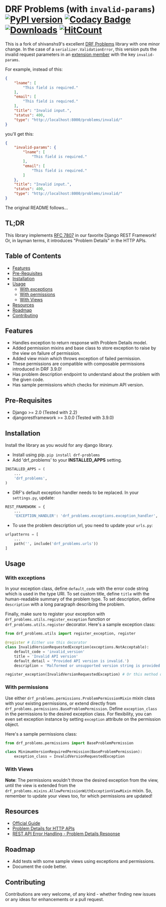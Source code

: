 # DRF Problems (with `invalid-params`) [![PyPI version](https://badge.fury.io/py/drf-problems.svg)](https://badge.fury.io/py/drf-problems) [![Codacy Badge](https://api.codacy.com/project/badge/Grade/815f1503809749c3a6b61d129dbb1c1a)](https://www.codacy.com/manual/shivanshs9/drf-problems?utm_source=github.com&amp;utm_medium=referral&amp;utm_content=shivanshs9/drf-problems&amp;utm_campaign=Badge_Grade) [![Downloads](https://pepy.tech/badge/drf-problems)](https://pepy.tech/project/drf-problems) [![HitCount](https://hits.dwyl.com/shivanshs9/drf-problems.svg)](http://hits.dwyl.com/shivanshs9/drf-problems)

This is a fork of shivanshs9's excellent [DRF Problems](https://github.com/shivanshs9/drf-problems) library with one minor change. In the case of a `serializer.ValidationError`, this version puts the invalid request parameters in an [extension member](https://tools.ietf.org/html/rfc7807#section-3.2) with the key `invalid-params`.

For example, instead of this:
```json
{
    "lname": [
        "This field is required."
    ],
    "email": [
        "This field is required."
    ],
    "title": "Invalid input.",
    "status": 400,
    "type": "http://localhost:8000/problems/invalid/"
}
```

you'll get this:

```json
{
    "invalid-params": {
        "lname": [
            "This field is required."
        ],
        "email": [
            "This field is required."
        ]
    },
    "title": "Invalid input.",
    "status": 400,
    "type": "http://localhost:8000/problems/invalid/"
}
```

The original README follows...

## TL;DR

This library implements [RFC 7807](https://tools.ietf.org/html/rfc7807) in our favorite Django REST Framework! Or, in layman terms, it introduces "Problem Details" in the HTTP APIs.

## Table of Contents

- [Features](#features)
- [Pre-Requisites](#pre-requisites)
- [Installation](#installation)
- [Usage](#usage)
  - [With exceptions](#with-exceptions)
  - [With permissions](#with-permissions)
  - [With Views](#with-views)
- [Resources](#resources)
- [Roadmap](#roadmap)
- [Contributing](#contributing)

## Features

- Handles exception to return response with Problem Details model.
- Added permission mixins and base class to store exception to raise by the view on failure of permission.
- Added view mixin which throws exception of failed permission.
- These permissions are compatible with composable permissions introduced in DRF 3.9.0!
- Has problem description endpoint to understand about the problem with the given code.
- Has sample permissions which checks for minimum API version.

## Pre-Requisites

- Django >= 2.0 (Tested with 2.2)
- djangorestframework >= 3.0.0 (Tested with 3.9.0)

## Installation

Install the library as you would for any django library.

- Install using pip.
  `pip install drf-problems`
- Add 'drf_problems' to your **INSTALLED_APPS** setting.

```python
INSTALLED_APPS = (
    ...
    'drf_problems',
)
```

- DRF's default exception handler needs to be replaced. In your `settings.py`, update:

```python
REST_FRAMEWORK = {
    ...
    'EXCEPTION_HANDLER': 'drf_problems.exceptions.exception_handler',
```

- To use the problem description url, you need to update your `urls.py`:

```python
urlpatterns = [
    ...
    path('', include('drf_problems.urls'))
]
```

## Usage

### With exceptions

In your exception class, define `default_code` with the error code string which is used in the type URI.
To set custom title, define `title` with the human-readable summary of the problem type.
To set description, define `description` with a long paragraph describing the problem.

Finally, make sure to register your exception with `drf_problems.utils.register_exception` function or `drf_problems.utils.register` decorator.
Here's a sample exception class:

```python
from drf_problems.utils import register_exception, register

@register # Either use this decorator
class InvalidVersionRequestedException(exceptions.NotAcceptable):
    default_code = 'invalid_version'
    title = 'Invalid API version'
    default_detail = 'Provided API version is invalid.')
    description = 'Malformed or unsupported version string is provided with the request.'

register_exception(InvalidVersionRequestedException) # Or this method directly.
```

### With permissions

Use either `drf_problems.permissions.ProblemPermissionMixin` mixin class with your existing permissions, or extend directly from `drf_problems.permissions.BaseProblemPermission`.
Define `exception_class` in the permissions to the desired exception class.
For flexibility, you can even set exception instance by setting `exception` attribute on the permission object.

Here's a sample permissions class:

```python
from drf_problems.permissions import BaseProblemPermission

class MinimumVersionRequiredPermission(BaseProblemPermission):
    exception_class = InvalidVersionRequestedException
```

### With Views

**Note**: The permissions wouldn't throw the desired exception from the view, until the view is extended from the `drf_problems.mixins.AllowPermissionWithExceptionViewMixin` mixin. So, remember to update your views too, for which permissions are updated!

## Resources

- [Official Guide](https://medium.com/@shivanshs9/drf-problems-21f7bb4d4675)
- [Problem Details for HTTP APIs](https://tools.ietf.org/html/rfc7807)
- [REST API Error Handling - Problem Details Response](https://blog.restcase.com/rest-api-error-handling-problem-details-response/)

## Roadmap

- Add tests with some sample views using exceptions and permissions.
- Document the code better.

## Contributing

Contributions are very welcome, of any kind - whether finding new issues or any ideas for enhancements or a pull request.
